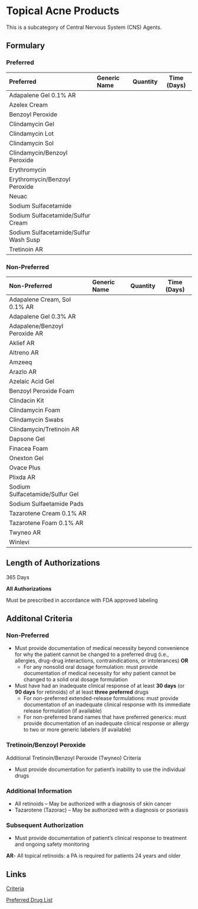 # Topical Acne Products

This is a subcategory of Central Nervous System (CNS) Agents.

## Formulary

### Preferred

| Preferred                             | Generic Name | Quantity | Time (Days) |
| :------------------------------------ | :----------- | :------: | :---------: |
| Adapalene Gel 0.1% AR                 |              |          |             |
| Azelex Cream                          |              |          |             |
| Benzoyl Peroxide                      |              |          |             |
| Clindamycin Gel                       |              |          |             |
| Clindamycin Lot                       |              |          |             |
| Clindamycin Sol                       |              |          |             |
| Clindamycin/Benzoyl Peroxide          |              |          |             |
| Erythromycin                          |              |          |             |
| Erythromycin/Benzoyl Peroxide         |              |          |             |
| Neuac                                 |              |          |             |
| Sodium Sulfacetamide                  |              |          |             |
| Sodium Sulfacetamide/Sulfur Cream     |              |          |             |
| Sodium Sulfacetamide/Sulfur Wash Susp |              |          |             |
| Tretinoin AR                          |              |          |             |

### Non-Preferred

| Non-Preferred                   | Generic Name | Quantity | Time (Days) |
| :------------------------------ | :----------- | :------: | :---------: |
| Adapalene Cream, Sol 0.1% AR    |              |          |             |
| Adapalene Gel 0.3% AR           |              |          |             |
| Adapalene/Benzoyl Peroxide AR   |              |          |             |
| Aklief AR                       |              |          |             |
| Altreno AR                      |              |          |             |
| Amzeeq                          |              |          |             |
| Arazlo AR                       |              |          |             |
| Azelaic Acid Gel                |              |          |             |
| Benzoyl Peroxide Foam           |              |          |             |
| Clindacin Kit                   |              |          |             |
| Clindamycin Foam                |              |          |             |
| Clindamycin Swabs               |              |          |             |
| Clindamycin/Tretinoin AR        |              |          |             |
| Dapsone Gel                     |              |          |             |
| Finacea Foam                    |              |          |             |
| Onexton Gel                     |              |          |             |
| Ovace Plus                      |              |          |             |
| Plixda AR                       |              |          |             |
| Sodium Sulfacetamide/Sulfur Gel |              |          |             |
| Sodium Sulfaetamide Pads        |              |          |             |
| Tazarotene Cream 0.1% AR        |              |          |             |
| Tazarotene Foam 0.1% AR         |              |          |             |
| Twyneo AR                       |              |          |             |
| Winlevi                         |              |          |             |

## Length of Authorizations

365 Days

**All Authorizations**

Must be prescribed in accordance with FDA approved labeling

## Additonal Criteria

### Non-Preferred

-   Must provide documentation of medical necessity beyond convenience for why the patient cannot be changed to a preferred drug (i.e., allergies, drug-drug interactions, contraindications, or intolerances) **OR**
    -   For any nonsolid oral dosage formulation: must provide documentation of medical necessity for why patient cannot be changed to a solid oral dosage formulation
-   Must have had an inadequate clinical response of at least **30 days** (or **90 days** for retinoids) of at least **three preferred** drugs
    -   For non-preferred extended-release formulations: must provide documentation of an inadequate clinical response with its immediate release formulation (if available)
    -   For non-preferred brand names that have preferred generics: must provide documentation of an inadequate clinical response or allergy to two or more generic labelers (if available)

### Tretinoin/Benzoyl Peroxide

Additional Tretinoin/Benzoyl Peroxide (Twyneo) Criteria

-   Must provide documentation for patient’s inability to use the individual drugs

### Additional Information

-   All retinoids – May be authorized with a diagnosis of skin cancer
-   Tazarotene (Tazorac) – May be authorized with a diagnosis or psoriasis

### Subsequent Authorization

-   Must provide documentation of patient’s clinical response to treatment and ongoing safety monitoring

**AR**- All topical retinoids: a PA is required for patients 24 years and older

## Links

[Criteria](https://pharmacy.medicaid.ohio.gov/sites/default/files/20221001_UPDL_Criteria_APPROVED.pdf#page=47)

[Preferred Drug List](https://pharmacy.medicaid.ohio.gov/sites/default/files/20221001_UPDL_APPROVED_.pdf#page=19)
